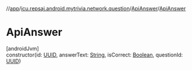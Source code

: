 //[app](../../../index.md)/[icu.repsaj.android.mytrivia.network.question](../index.md)/[ApiAnswer](index.md)/[ApiAnswer](-api-answer.md)

# ApiAnswer

[androidJvm]\
constructor(id: [UUID](https://developer.android.com/reference/kotlin/java/util/UUID.html),
answerText: [String](https://kotlinlang.org/api/latest/jvm/stdlib/kotlin/-string/index.html),
isCorrect: [Boolean](https://kotlinlang.org/api/latest/jvm/stdlib/kotlin/-boolean/index.html),
questionId: [UUID](https://developer.android.com/reference/kotlin/java/util/UUID.html))
